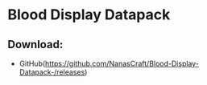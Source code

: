 # Blood Display Datapack

## Download:
+ GitHub(https://github.com/NanasCraft/Blood-Display-Datapack-/releases)

